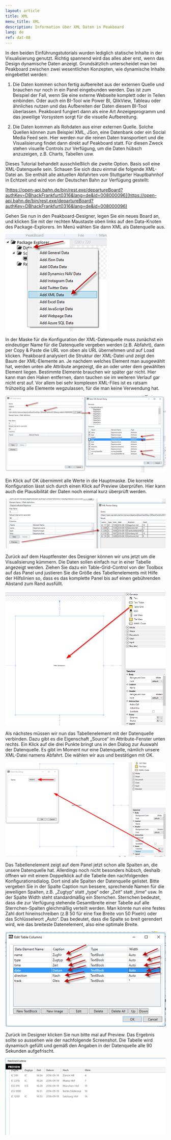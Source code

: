 ```yaml
---
layout: article
title: XML
menu_title: XML
description: Information über XML Daten in Peakboard
lang: de
ref: dat-08
---
```

In den beiden Einführungstutorials wurden lediglich statische Inhalte in der Visualisierung genutzt. Richtig spannend wird das alles aber erst, wenn das Design dynamische Daten anzeigt. Grundsätzlich unterscheidet man bei Peakboard zwischen zwei wesentlichen Konzepten, wie dynamische Inhalte eingebettet werden:

1. Die Daten kommen schon fertig aufbereitet aus der externen Quelle und brauchen nur noch in ein Panel eingebunden werden. Das ist zum Beispiel der Fall, wenn Sie eine externe Webseite komplett oder in Teilen einbinden. Oder auch ein BI-Tool wie Power BI, QlikView, Tableau oder ähnliches nutzen und das Aufbereiten der Daten diesem BI-Tool überlassen. Peakboard fungiert dann als eine Art Anzeigeprogramm und das jeweilige Vorsystem sorgt für die visuelle Aufbereitung.

2. Die Daten kommen als Rohdaten aus einer externen Quelle. Solche Quellen können zum Beispiel XML, JSon, eine Datenbank oder ein Social Media Feed sein. Hier werden nur die reinen Daten transportiert und die Visualisierung findet dann direkt auf Peakboard statt. Für diesen Zweck stehen visuelle Controls zur Verfügung, um die Daten hübsch anzuzeigen, z.B. Charts, Tabellen usw.

Dieses Tutorial behandelt ausschließlich die zweite Option. Basis soll eine XML-Datenquelle sein. Schauen Sie sich dazu einmal die folgende XML-Datei an. Sie enthält alle aktuellen Abfahrten vom Stuttgarter Hauptbahnhof in Echtzeit und wird von der Deutschen Bahn zur Verfügung gestellt:

[https://open-api.bahn.de/bin/rest.exe/departureBoard?authKey=DBhackFrankfurt0316&lang=de&id=008000096](https://open-api.bahn.de/bin/rest.exe/departureBoard?authKey=DBhackFrankfurt0316&lang=de&id=008000096)

Gehen Sie nun in den Peakboard-Designer, legen Sie ein neues Board an, und klicken Sie mit der rechten Maustaste oben links auf den Data-Knoten des Package-Explorers. Im Menü wählen Sie dann XML als Datenquelle aus.

![image_1](/assets/images/Data_Sources/XML/XML01.png)

In der Maske für die Konfiguration der XML-Datenquelle muss zunächst ein eindeutiger Name für die Datenquelle vergeben werden (z.B. Abfahrt), dann per Copy & Paste die URL von oben als URL übernehmen und auf Load klicken. Peakboard analysiert die Struktur der XML-Datei und zeigt den Baum der XML-Elemente an. Je nachdem welches Element man ausgewählt hat, werden unten alle Attribute angezeigt, die an oder unter dem gewählten Element liegen. Bestimmte Elemente brauchen wir später gar nicht. Hier kann man den Haken entfernen, dann tauchen sie im weiteren Verlauf gar nicht erst auf. Vor allem bei sehr komplexen XML-Files ist es ratsam frühzeitig alle Elemente wegzulassen, für die man keine Verwendung hat.

![image_1](/assets/images/Data_Sources/XML/XML02.png)

Ein Klick auf OK übernimmt alle Werte in die Hauptmaske. Die korrekte Konfiguration lässt sich durch einen Klick auf Preview überprüfen. Hier kann auch die Plausibilität der Daten noch einmal kurz überprüft werden.

![image_1](/assets/images/Data_Sources/XML/XML03.png)

Zurück auf dem Hauptfenster des Designer können wir uns jetzt um die Visualisierung kümmern. Die Daten sollen einfach nur in einer Tabelle angezeigt werden. Ziehen Sie dazu ein Table-Grid-Control von der Toolbox auf das Panel und justieren Sie die Größe des Tabellenelements mit Hilfe der Hilfslinien so, dass es das komplette Panel bis auf einen gebührenden Abstand zum Rand ausfüllt.

![image_1](/assets/images/Data_Sources/XML/XML04.png)

Als nächstes müssen wir nun das Tabellenelement mit der Datenquelle verbinden. Dazu gibt es die Eigenschaft „Source“ im Attribute-Fenster unten rechts. Ein Klick auf die drei Punkte bringt uns in den Dialog zur Auswahl der Datenquelle. Es gibt im Moment nur eine Datenquelle, nämlich unsere XML-Datei namens Abfahrt. Die wählen wir aus und bestätigen mit OK.

![image_1](/assets/images/Data_Sources/XML/XML05.png)

Das Tabellenelement zeigt auf dem Panel jetzt schon alle Spalten an, die unsere Datenquelle hat. Allerdings noch nicht besonders hübsch, deshalb öffnen wir mit einem Doppelklick auf die Tabelle den nachfolgenden Konfigurationsdialog. Dort sind alle Spalten der Datenquelle gelistet. Bitte vergeben Sie in der Spalte Caption nun bessere, sprechende Namen für die jeweiligen Spalten, z.B. „Zugtyp“ statt „type“ oder „Zeit“ statt „time“ usw. In der Spalte Width steht standardmäßig ein Sternchen. Sternchen bedeutet, dass die zur Verfügung stehende Gesamtbreite einer Tabelle auf alle Sternchen-Spalten gleichmäßig verteilt werden. Man könnte nun eine festes Zahl dort hineinschreiben (z.B 50 für eine fixe Breite von 50 Pixeln) oder das Schlüsselwort „Auto“. Das bedeutet, dass die Spalte so breit gerendert wird, wie das breiteste Datenelement, also eine optimale Breite.

![image_1](/assets/images/Data_Sources/XML/XML06.png)

Zurück im Designer klicken Sie nun bitte mal auf Preview. Das Ergebnis sollte so aussehen wie der nachfolgende Screenshot. Die Tabelle wird dynamisch gefüllt und gemäß den Angaben in der Datenquelle alle 90 Sekunden aufgefrischt.

![image_1](/assets/images/Data_Sources/XML/XML07.png)
